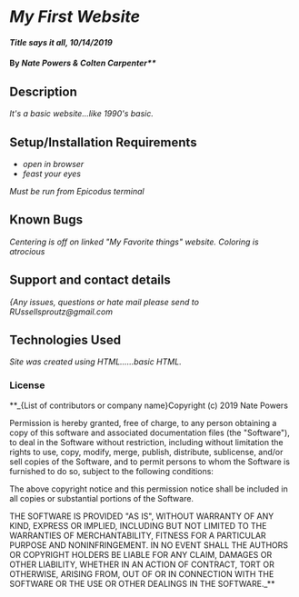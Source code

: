 # _My First Website_

#### _Title says it all, 10/14/2019_

#### By _Nate Powers & Colten Carpenter**_

## Description

_It's a basic website...like 1990's basic._

## Setup/Installation Requirements

* _open in browser_
* _feast your eyes_


_Must be run from Epicodus terminal_

## Known Bugs

_Centering is off on linked "My Favorite things" website. Coloring is atrocious_

## Support and contact details

_{Any issues, questions or hate mail please send to RUssellsproutz@gmail.com_

## Technologies Used

_Site was created using HTML......basic HTML._

### License


 **_{List of contributors or company name}Copyright (c) 2019 Nate Powers

Permission is hereby granted, free of charge, to any person obtaining a copy of this software and associated documentation files (the "Software"), to deal in the Software without restriction, including without limitation the rights to use, copy, modify, merge, publish, distribute, sublicense, and/or sell copies of the Software, and to permit persons to whom the Software is furnished to do so, subject to the following conditions:

The above copyright notice and this permission notice shall be included in all copies or substantial portions of the Software.

THE SOFTWARE IS PROVIDED "AS IS", WITHOUT WARRANTY OF ANY KIND, EXPRESS OR IMPLIED, INCLUDING BUT NOT LIMITED TO THE WARRANTIES OF MERCHANTABILITY, FITNESS FOR A PARTICULAR PURPOSE AND NONINFRINGEMENT. IN NO EVENT SHALL THE AUTHORS OR COPYRIGHT HOLDERS BE LIABLE FOR ANY CLAIM, DAMAGES OR OTHER LIABILITY, WHETHER IN AN ACTION OF CONTRACT, TORT OR OTHERWISE, ARISING FROM, OUT OF OR IN CONNECTION WITH THE SOFTWARE OR THE USE OR OTHER DEALINGS IN THE SOFTWARE._**
